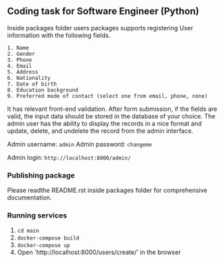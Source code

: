 ## Coding task for Software Engineer (Python)

Inside packages folder users packages supports registering User information with the following fields.

    1. Name
    2. Gender
    3. Phone 
    4. Email 
    5. Address
    6. Nationality
    7. Date of birth
    8. Education background 
    9. Preferred mode of contact (select one from email, phone, none)

It has relevant front-end validation.
After form submission, if the fields are valid, the input data should be stored in the database of your choice.
The admin user has the ability to display the records in a nice format and update, delete, and undelete the record from the admin interface.

Admin username: `admin`
Admin password: `changeme`

Admin login: `http://localhost:8000/admin/`

### Publishing package
Please readthe README.rst inside packages folder for comprehensive documentation.


### Running services
1. `cd main`
2. `docker-compose build`
3. `docker-compose up`
4. Open 'http://localhost:8000/users/create/' in the browser
